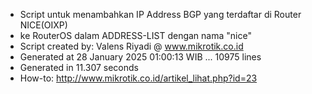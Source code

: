 - Script untuk menambahkan IP Address BGP yang terdaftar di Router NICE(OIXP)
- ke RouterOS dalam ADDRESS-LIST dengan nama "nice"
- Script created by: Valens Riyadi @ www.mikrotik.co.id
- Generated at 28 January 2025 01:00:13 WIB ... 10975 lines
- Generated in 11.307 seconds
- How-to: http://www.mikrotik.co.id/artikel_lihat.php?id=23

